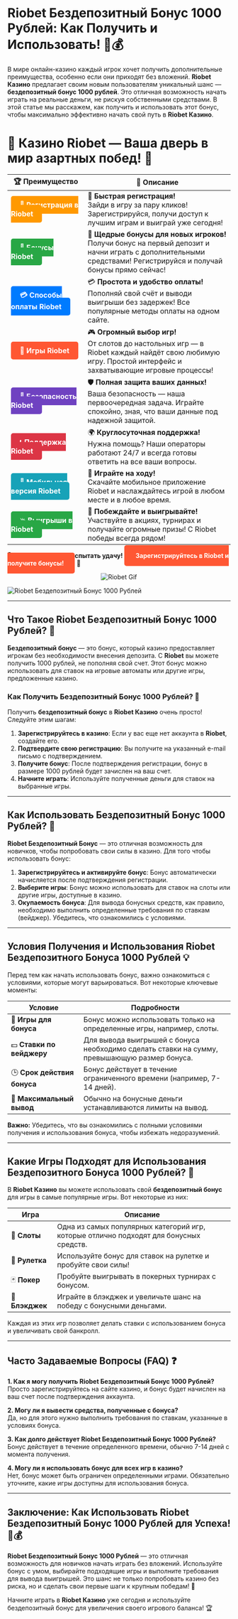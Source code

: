 # **Riobet Бездепозитный Бонус 1000 Рублей**: Как Получить и Использовать! 🎁💰

В мире онлайн-казино каждый игрок хочет получить дополнительные преимущества, особенно если они приходят без вложений. **Riobet Казино** предлагает своим новым пользователям уникальный шанс — **бездепозитный бонус 1000 рублей**. Это отличная возможность начать играть на реальные деньги, не рискуя собственными средствами. В этой статье мы расскажем, как получить и использовать этот бонус, чтобы максимально эффективно начать свой путь в **Riobet Казино**.

# 🎲 **Казино Riobet — Ваша дверь в мир азартных побед!** 🎰

| 🏆 **Преимущество** | 🌟 **Описание** |
|--------------------|-----------------|
| <a href="https://brandplay.link/7xBLTPyj" style="background-color: #ff9900; color: white; padding: 10px 20px; border-radius: 5px; text-decoration: none; font-weight: bold;">🎉 Регистрация в Riobet</a> | 🚀 **Быстрая регистрация!** <br> Зайди в игру за пару кликов! Зарегистрируйся, получи доступ к лучшим играм и выиграй уже сегодня! |
| <a href="https://brandplay.link/7xBLTPyj" style="background-color: #28a745; color: white; padding: 10px 20px; border-radius: 5px; text-decoration: none; font-weight: bold;">🎁 Бонусы Riobet</a> | 🎉 **Щедрые бонусы для новых игроков!** <br> Получи бонус на первый депозит и начни играть с дополнительными средствами! Регистрируйся и получай бонусы прямо сейчас! |
| <a href="https://brandplay.link/7xBLTPyj" style="background-color: #007bff; color: white; padding: 10px 20px; border-radius: 5px; text-decoration: none; font-weight: bold;">💳 Способы оплаты Riobet</a> | 💳 **Простота и удобство оплаты!** <br> Пополняй свой счёт и выводи выигрыши без задержек! Все популярные методы оплаты на одном сайте. |
| <a href="https://brandplay.link/7xBLTPyj" style="background-color: #ff5733; color: white; padding: 10px 20px; border-radius: 5px; text-decoration: none; font-weight: bold;">🎰 Игры Riobet</a> | 🎮 **Огромный выбор игр!** <br> От слотов до настольных игр — в Riobet каждый найдёт свою любимую игру. Простой интерфейс и захватывающие игровые процессы! |
| <a href="https://brandplay.link/7xBLTPyj" style="background-color: #6f42c1; color: white; padding: 10px 20px; border-radius: 5px; text-decoration: none; font-weight: bold;">🔐 Безопасность Riobet</a> | 🛡️ **Полная защита ваших данных!** <br> Ваша безопасность — наша первоочередная задача. Играйте спокойно, зная, что ваши данные под надежной защитой. |
| <a href="https://brandplay.link/7xBLTPyj" style="background-color: #dc3545; color: white; padding: 10px 20px; border-radius: 5px; text-decoration: none; font-weight: bold;">📞 Поддержка Riobet</a> | 🌍 **Круглосуточная поддержка!** <br> Нужна помощь? Наши операторы работают 24/7 и всегда готовы ответить на все ваши вопросы. |
| <a href="https://brandplay.link/7xBLTPyj" style="background-color: #17a2b8; color: white; padding: 10px 20px; border-radius: 5px; text-decoration: none; font-weight: bold;">📱 Мобильная версия Riobet</a> | 📱 **Играйте на ходу!** <br> Скачайте мобильное приложение Riobet и наслаждайтесь игрой в любом месте и в любое время. |
| <a href="https://brandplay.link/7xBLTPyj" style="background-color: #28a745; color: white; padding: 10px 20px; border-radius: 5px; text-decoration: none; font-weight: bold;">💥 Выигрыши в Riobet</a> | 🤑 **Побеждайте и выигрывайте!** <br> Участвуйте в акциях, турнирах и получайте огромные призы! С Riobet победы всегда рядом! |

🎉 **Не упустите шанс испытать удачу!** <a href="https://brandplay.link/7xBLTPyj" style="background-color: #ff5733; color: white; padding: 15px 25px; border-radius: 5px; text-decoration: none; font-weight: bold;">Зарегистрируйтесь в Riobet и получите бонусы!</a> 🌟

<p align="center">
  <img src="https://i.pinimg.com/originals/1d/b3/25/1db325483acbe642c6d4e6fdd73a4988.gif" alt="Riobet Gif">
</p>


![Riobet Бездепозитный Бонус 1000 Рублей](https://www.bragazeta.ru/wp-content/uploads/2023/06/riobet1.webp)

---

## Что Такое **Riobet Бездепозитный Бонус 1000 Рублей**? 🎰

**Бездепозитный бонус** — это бонус, который казино предоставляет игрокам без необходимости внесения депозита. С **Riobet** вы можете получить 1000 рублей, не пополняя свой счет. Этот бонус можно использовать для ставок на игровые автоматы или другие игры, предложенные казино.

### Как Получить **Бездепозитный Бонус 1000 Рублей**? 📩

Получить **бездепозитный бонус** в **Riobet Казино** очень просто! Следуйте этим шагам:

1. **Зарегистрируйтесь в казино**: Если у вас еще нет аккаунта в **Riobet**, создайте его.
2. **Подтвердите свою регистрацию**: Вы получите на указанный e-mail письмо с подтверждением.
3. **Получите бонус**: После подтверждения регистрации, бонус в размере 1000 рублей будет зачислен на ваш счет.
4. **Начните играть**: Используйте полученные деньги для ставок на выбранные игры.

---

## Как Использовать **Бездепозитный Бонус 1000 Рублей**? 🔑

**Riobet Бездепозитный Бонус** — это отличная возможность для новичков, чтобы попробовать свои силы в казино. Для того чтобы использовать бонус:

1. **Зарегистрируйтесь и активируйте бонус**: Бонус автоматически начисляется после подтверждения регистрации.
2. **Выберите игры**: Бонус можно использовать для ставок на слоты или другие игры, доступные в казино.
3. **Окупаемость бонуса**: Для вывода бонусных средств, как правило, необходимо выполнить определенные требования по ставкам (вейджер). Убедитесь, что ознакомились с условиями.

---

## Условия Получения и Использования **Riobet Бездепозитного Бонуса 1000 Рублей** 💡

Перед тем как начать использовать бонус, важно ознакомиться с условиями, которые могут варьироваться. Вот некоторые ключевые моменты:

| Условие                               | Подробности                                      |
|---------------------------------------|------------------------------------------------|
| 🎲 **Игры для бонуса**               | Бонус можно использовать только на определенные игры, например, слоты. |
| 💵 **Ставки по вейджеру**            | Для вывода выигрышей с бонуса необходимо сделать ставки на сумму, превышающую размер бонуса. |
| 🕒 **Срок действия бонуса**          | Бонус действует в течение ограниченного времени (например, 7-14 дней). |
| 💸 **Максимальный вывод**            | Обычно на бонусные деньги устанавливаются лимиты на вывод. |

**Важно:** Убедитесь, что вы ознакомились с полными условиями получения и использования бонуса, чтобы избежать недоразумений.

---

## Какие Игры Подходят для Использования **Бездепозитного Бонуса 1000 Рублей**? 🎰

В **Riobet Казино** вы можете использовать свой **бездепозитный бонус** для игры в самые популярные игры. Вот некоторые из них:

| Игра                          | Описание                                          |
|-------------------------------|--------------------------------------------------|
| 🎰 **Слоты**                   | Одна из самых популярных категорий игр, которые отлично подходят для бонусных средств. |
| 🎲 **Рулетка**                 | Используйте бонус для ставок на рулетке и пробуйте свои силы! |
| 🃏 **Покер**                    | Пробуйте выигрывать в покерных турнирах с бонусом. |
| 🎯 **Блэкджек**                | Играйте в блэкджек и увеличьте шанс на победу с бонусными деньгами. |

Каждая из этих игр позволяет делать ставки с использованием бонуса и увеличивать свой банкролл.

---

## Часто Задаваемые Вопросы (FAQ) ❓

**1. Как я могу получить **Riobet Бездепозитный Бонус 1000 Рублей**?**  
Просто зарегистрируйтесь на сайте казино, и бонус будет начислен на ваш счет после подтверждения аккаунта.

**2. Могу ли я вывести средства, полученные с бонуса?**  
Да, но для этого нужно выполнить требования по ставкам, указанные в условиях бонуса.

**3. Как долго действует **Riobet Бездепозитный Бонус 1000 Рублей**?**  
Бонус действует в течение определенного времени, обычно 7-14 дней с момента получения.

**4. Могу ли я использовать бонус для всех игр в казино?**  
Нет, бонус может быть ограничен определенными играми. Обязательно уточните, какие игры доступны для использования бонуса.

---

## Заключение: Как Использовать **Riobet Бездепозитный Бонус 1000 Рублей** для Успеха! 🎉💰

**Riobet Бездепозитный Бонус 1000 Рублей** — это отличная возможность для новичков начать играть без вложений. Используйте бонус с умом, выбирайте подходящие игры и выполните требования для вывода выигрышей. Это шанс не только попробовать казино без риска, но и сделать свои первые шаги к крупным победам! 🌟

Начните играть в **Riobet Казино** уже сегодня и используйте бездепозитный бонус для увеличения своего игрового баланса! 🏆

